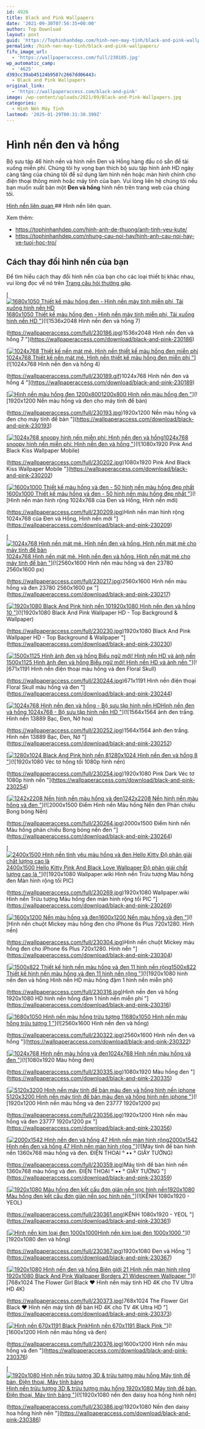 ```yaml
---
id: 4926
title: Black and Pink Wallpapers
date: '2021-09-30T07:56:35+00:00'
author: Top Download
layout: post
guid: 'https://Tophinhanhdep.com/hinh-nen-may-tinh/black-and-pink-wallpapers/'
permalink: /hinh-nen-may-tinh/black-and-pink-wallpapers/
fifu_image_url:
  - 'https://wallpaperaccess.com/full/230185.jpg'
wp_automatic_camp:
  - '4625'
d393cc39ab45124b9587c2667dd06443:
  - Black and Pink Wallpapers
original_link:
  - 'https://wallpaperaccess.com/black-and-pink'
image: /wp-content/uploads/2021/09/Black-and-Pink-Wallpapers.jpg
categories:
  - Hình Nền Máy Tính
lastmod: '2025-01-29T00:31:30.399Z'
---
```

# Hình nền đen và hồng

Bộ sưu tập 46 hình nền và hình nền Đen và Hồng hàng đầu có sẵn để tải xuống miễn phí. Chúng tôi hy vọng bạn thích bộ sưu tập hình ảnh HD ngày càng tăng của chúng tôi để sử dụng làm hình nền hoặc màn hình chính cho điện thoại thông minh hoặc máy tính của bạn. Vui lòng liên hệ chúng tôi nếu bạn muốn xuất bản một **Đen và hồng** hình nền trên trang web của chúng tôi.

[Hình nền liên quan ](#related) ## Hình nền liên quan.

   
 Xem thêm:

   
- <https://tophinhanhdep.com/hinh-anh-de-thuong/anh-tinh-yeu-kute/>
- <https://tophinhanhdep.com/nhung-cau-noi-hay/hinh-anh-cau-noi-hay-ve-tuoi-hoc-tro/>

## Cách thay đổi hình nền của bạn

Để tìm hiểu cách thay đổi hình nền của bạn cho các loại thiết bị khác nhau, vui lòng đọc về nó trên [Trang câu hỏi thường gặp](https://tophinhanhdep.com/faq/).

  
[[![1680x1050 Thiết kế màu hồng đen - Hình nền máy tính miễn phí, Tải xuống hình nền HD](https://wallpaperaccess.com/full/230185.jpg)1680x1050 Thiết kế màu hồng đen - Hình nền máy tính miễn phí, Tải xuống hình nền HD "](https://wallpaperaccess.com/download/black-and-pink-230185)](![1536x2048 Hình nền đen và hồng 7)

(https://wallpaperaccess.com/full/230186.jpg)1536x2048 Hình nền đen và hồng 7 "](https://wallpaperaccess.com/download/black-and-pink-230186)

[[![1024x768 Thiết kế nền mát mẻ.  Hình nền thiết kế màu hồng đen miễn phí](https://wallpaperaccess.com/full/230187.jpg)1024x768 Thiết kế nền mát mẻ. Hình nền thiết kế màu hồng đen miễn phí "](https://wallpaperaccess.com/download/black-and-pink-230187)](![1024x768 Hình nền đen và hồng 4)

(https://wallpaperaccess.com/full/230189.gif)1024x768 Hình nền đen và hồng 4 "](https://wallpaperaccess.com/download/black-and-pink-230189)

[[![Hình nền màu hồng đen 1200x800](https://wallpaperaccess.com/full/230190.jpg)1200x800 Hình nền màu hồng đen "](https://wallpaperaccess.com/download/black-and-pink-230190)](![1920x1200 Nền màu hồng và đen cho máy tính để bàn)

(https://wallpaperaccess.com/full/230193.jpg)1920x1200 Nền màu hồng và đen cho máy tính để bàn "](https://wallpaperaccess.com/download/black-and-pink-230193)

[[![1024x768 snoopy hình nền miễn phí: Hình nền đen và hồng](https://wallpaperaccess.com/full/230198.png)1024x768 snoopy hình nền miễn phí: Hình nền đen và hồng "](https://wallpaperaccess.com/download/black-and-pink-230198)](![1080x1920 Pink And Black Kiss Wallpaper Mobile)

(https://wallpaperaccess.com/full/230202.jpg)1080x1920 Pink And Black Kiss Wallpaper Mobile "](https://wallpaperaccess.com/download/black-and-pink-230202)

[[![1600x1000 Thiết kế màu hồng và đen - 50 hình nền màu hồng đẹp nhất](https://wallpaperaccess.com/full/230204.jpg)1600x1000 Thiết kế màu hồng và đen - 50 hình nền màu hồng đẹp nhất "](https://wallpaperaccess.com/download/black-and-pink-230204)](![Hình nền màn hình rộng 1024x768 của Đen và Hồng, Hình nền mới)

(https://wallpaperaccess.com/full/230209.jpg)Hình nền màn hình rộng 1024x768 của Đen và Hồng, Hình nền mới "](https://wallpaperaccess.com/download/black-and-pink-230209)

[[![1024x768 Hình nền mát mẻ.  Hình nền đen và hồng.  Hình nền mát mẻ cho máy tính để bàn](https://wallpaperaccess.com/full/230215.jpg)1024x768 Hình nền mát mẻ. Hình nền đen và hồng. Hình nền mát mẻ cho máy tính để bàn "](https://wallpaperaccess.com/download/black-and-pink-230215)](![2560x1600 Hình nền màu hồng và đen 23780 2560x1600 px)

(https://wallpaperaccess.com/full/230217.jpg)2560x1600 Hình nền màu hồng và đen 23780 2560x1600 px "](https://wallpaperaccess.com/download/black-and-pink-230217)

[[![1920x1080 Black And Pink hình nền 10](https://wallpaperaccess.com/full/230221.jpg)1920x1080 Hình nền đen và hồng 10 "](https://wallpaperaccess.com/download/black-and-pink-230221)](![1920x1080 Black And Pink Wallpaper HD - Top Background & Wallpaper)

(https://wallpaperaccess.com/full/230230.jpg)1920x1080 Black And Pink Wallpaper HD - Top Background &amp; Wallpaper "](https://wallpaperaccess.com/download/black-and-pink-230230)

[[![1500x1125 Hình ảnh đen và hồng Biểu ngữ mới!  Hình nền HD và ảnh nền](https://wallpaperaccess.com/full/230231.jpg)1500x1125 Hình ảnh đen và hồng Biểu ngữ mới! Hình nền HD và ảnh nền "](https://wallpaperaccess.com/download/black-and-pink-230231)](![671x1191 Hình nền điện thoại màu hồng và đen Floral Skull)

(https://wallpaperaccess.com/full/230244.jpg)671x1191 Hình nền điện thoại Floral Skull màu hồng và đen "](https://wallpaperaccess.com/download/black-and-pink-230244)

[[![1024x768 Hình nền đen và hồng - Bộ sưu tập hình nền HD](https://wallpaperaccess.com/full/230245.jpg)Hình nền đen và hồng 1024x768 - Bộ sưu tập hình nền HD "](https://wallpaperaccess.com/download/black-and-pink-230245)](![1564x1564 ảnh đen trắng.  Hình nền 13889 Bạc, Đen, Nở hoa)

(https://wallpaperaccess.com/full/230252.jpg)1564x1564 ảnh đen trắng. Hình nền 13889 Bạc, Đen, Nở "](https://wallpaperaccess.com/download/black-and-pink-230252)

[[![1280x1024 Black And Pink hình nền 8](https://wallpaperaccess.com/full/230253.gif)1280x1024 Hình nền đen và hồng 8 "](https://wallpaperaccess.com/download/black-and-pink-230253)](![1920x1080 Véc tơ hồng tối 1080p hình nền)

(https://wallpaperaccess.com/full/230254.jpg)1920x1080 Pink Dark Véc tơ 1080p hình nền "](https://wallpaperaccess.com/download/black-and-pink-230254)

[[![1242x2208 Nền hình nền màu hồng và đen](https://wallpaperaccess.com/full/230257.jpg)1242x2208 Nền hình nền màu hồng và đen "](https://wallpaperaccess.com/download/black-and-pink-230257)](![2000x1500 Điểm Hình nền Màu hồng Nền đen Phản chiếu Bong bóng Nền)

(https://wallpaperaccess.com/full/230264.jpg)2000x1500 Điểm hình nền Màu hồng phản chiếu Bong bóng nền đen "](https://wallpaperaccess.com/download/black-and-pink-230264)

[[![2400x1500 Hình nền tình yêu màu hồng và đen Hello Kitty Độ phân giải chất lượng cao là](https://wallpaperaccess.com/full/230267.jpg)2400x1500 Hello Kitty Pink And Black Love Wallpaper Độ phân giải chất lượng cao là "](https://wallpaperaccess.com/download/black-and-pink-230267)](![1920x1080 Wallpaper.wiki Hình nền Trừu tượng Màu hồng đen Màn hình rộng tối PIC)

(https://wallpaperaccess.com/full/230269.jpg)1920x1080 Wallpaper.wiki Hình nền Trừu tượng Màu hồng đen màn hình rộng tối PIC "](https://wallpaperaccess.com/download/black-and-pink-230269)

[[![1600x1200 Nền màu hồng và đen](https://wallpaperaccess.com/full/230283.jpg)1600x1200 Nền màu hồng và đen "](https://wallpaperaccess.com/download/black-and-pink-230283)](![Hình nền chuột Mickey màu hồng đen cho iPhone 6s Plus 720x1280.  Hình nền)

(https://wallpaperaccess.com/full/230304.jpg)Hình nền chuột Mickey màu hồng đen cho iPhone 6s Plus 720x1280. Hình nền "](https://wallpaperaccess.com/download/black-and-pink-230304)

[[![1500x822 Thiết kế hình nền màu hồng và đen 11 hình nền rộng](https://wallpaperaccess.com/full/230306.png)1500x822 Thiết kế hình nền màu hồng và đen 11 hình nền rộng "](https://wallpaperaccess.com/download/black-and-pink-230306)](![1920x1080 hình nền đen và hồng Hình nền HD màu hồng đậm 1 hình nền miễn phí)

(https://wallpaperaccess.com/full/230316.jpg)Hình nền đen và hồng 1920x1080 HD hình nền hồng đậm 1 hình nền miễn phí "](https://wallpaperaccess.com/download/black-and-pink-230316)

[[![1680x1050 Hình nền màu hồng trừu tượng 1](https://wallpaperaccess.com/full/230318.jpg)1680x1050 Hình nền màu hồng trừu tượng 1 "](https://wallpaperaccess.com/download/black-and-pink-230318)](![2560x1600 Hình nền đen và hồng)

(https://wallpaperaccess.com/full/230322.jpg)2560x1600 Hình nền đen và hồng "](https://wallpaperaccess.com/download/black-and-pink-230322)

[[![1024x768 Hình nền màu hồng và đen](https://wallpaperaccess.com/full/230326.jpg)1024x768 Hình nền màu hồng và đen "](https://wallpaperaccess.com/download/black-and-pink-230326)](![1080x1920 Màu hồng đen)

(https://wallpaperaccess.com/full/230335.jpg)1080x1920 Màu hồng đen "](https://wallpaperaccess.com/download/black-and-pink-230335)

[[![5120x3200 Hình nền máy tính để bàn màu đen và hồng hình nền iphone](https://wallpaperaccess.com/full/230341.jpg)5120x3200 Hình nền máy tính để bàn màu đen và hồng hình nền iphone "](https://wallpaperaccess.com/download/black-and-pink-230341)](![1920x1200 Hình nền màu hồng và đen 23777 1920x1200 px)

(https://wallpaperaccess.com/full/230356.jpg)1920x1200 Hình nền màu hồng và đen 23777 1920x1200 px "](https://wallpaperaccess.com/download/black-and-pink-230356)

[[![2000x1542 Hình nền đen và hồng 47 Hình nền màn hình rộng](https://wallpaperaccess.com/full/230358.jpg)2000x1542 Hình nền đen và hồng 47 Hình nền màn hình rộng "](https://wallpaperaccess.com/download/black-and-pink-230358)](![Máy tính để bàn hình nền 1360x768 màu hồng và đen.  ĐIỆN THOẠI ° •• ° GIẤY TƯỜNG)

(https://wallpaperaccess.com/full/230359.jpg)Máy tính để bàn hình nền 1360x768 màu hồng và đen. ĐIỆN THOẠI ° •• ° GIẤY TƯỜNG "](https://wallpaperaccess.com/download/black-and-pink-230359)

[[![1920x1080 Màu hồng đen kết cấu đơn giản nền sọc hình nền](https://wallpaperaccess.com/full/230360.jpg)1920x1080 Màu hồng đen kết cấu đơn giản nền sọc hình nền "](https://wallpaperaccess.com/download/black-and-pink-230360)](![KÊNH 1080x1920 - YEOL)

(https://wallpaperaccess.com/full/230361.png)KÊNH 1080x1920 - YEOL "](https://wallpaperaccess.com/download/black-and-pink-230361)

[[![Hình nền kim loại đen 1000x1000](https://wallpaperaccess.com/full/230363.jpg)Hình nền kim loại đen 1000x1000 "](https://wallpaperaccess.com/download/black-and-pink-230363)](![1920x1080 đen và hồng)

(https://wallpaperaccess.com/full/230367.jpg)1920x1080 Đen và Hồng "](https://wallpaperaccess.com/download/black-and-pink-230367)

[[![1920x1080 Hình nền đen và hồng Biên giới 21 Hình nền màn hình rộng](https://wallpaperaccess.com/full/230368.jpg)1920x1080 Black And Pink Wallpaper Borders 21 Widescreen Wallpaper "](https://wallpaperaccess.com/download/black-and-pink-230368)](![768x1024 The Flower Girl Black ❤ Hình nền máy tính HD 4K cho TV Ultra HD 4K)

(https://wallpaperaccess.com/full/230373.jpg)768x1024 The Flower Girl Black ❤ Hình nền máy tính để bàn HD 4K cho TV 4K Ultra HD "](https://wallpaperaccess.com/download/black-and-pink-230373)

[[![Hình nền 670x1191 Black Pink](https://wallpaperaccess.com/full/230375.jpg)Hình nền 670x1191 Black Pink "](https://wallpaperaccess.com/download/black-and-pink-230375)](![1600x1200 Hình nền màu hồng và đen)

(https://wallpaperaccess.com/full/230376.jpg)1600x1200 Hình nền màu hồng và đen "](https://wallpaperaccess.com/download/black-and-pink-230376)

[[![1920x1080 Hình nền trừu tượng 3D & trừu tượng màu hồng Máy tính để bàn, Điện thoại, Máy tính bảng](https://wallpaperaccess.com/full/230379.jpg)Hình nền trừu tượng 3D &amp; trừu tượng màu hồng 1920x1080 Máy tính để bàn, Điện thoại, Máy tính bảng "](https://wallpaperaccess.com/download/black-and-pink-230379)](![1920x1080 nền đen daisy hoa hồng hình nền)

(https://wallpaperaccess.com/full/230386.jpg)1920x1080 Nền đen daisy hoa hồng hình nền "](https://wallpaperaccess.com/download/black-and-pink-230386)
